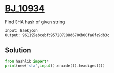 # [BJ_10934](https://acmicpc.net/problem/10934)

Find SHA hash of given string

```txt
Input: Baekjoon
Output: 961195ebcebfd957207288d6700b00fa6fe9db3c
```

## Solution

```py
from hashlib import*
print(new('sha',input().encode()).hexdigest())
```
